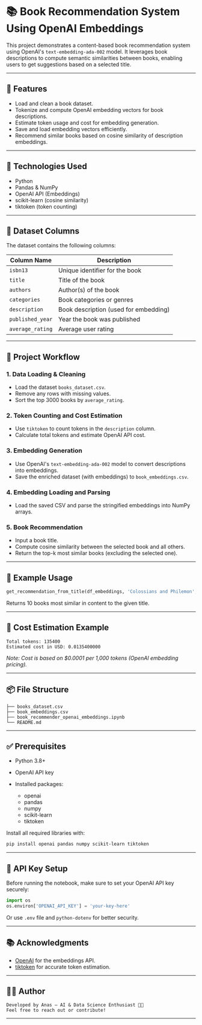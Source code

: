 # 📚 Book Recommendation System Using OpenAI Embeddings

This project demonstrates a content-based book recommendation system using OpenAI's `text-embedding-ada-002` model. It leverages book descriptions to compute semantic similarities between books, enabling users to get suggestions based on a selected title.

---

## 🚀 Features

- Load and clean a book dataset.
- Tokenize and compute OpenAI embedding vectors for book descriptions.
- Estimate token usage and cost for embedding generation.
- Save and load embedding vectors efficiently.
- Recommend similar books based on cosine similarity of description embeddings.

---

## 🧠 Technologies Used

- Python
- Pandas & NumPy
- OpenAI API (Embeddings)
- scikit-learn (cosine similarity)
- tiktoken (token counting)

---

## 📁 Dataset Columns

The dataset contains the following columns:

| Column Name        | Description                          |
|--------------------|--------------------------------------|
| `isbn13`           | Unique identifier for the book       |
| `title`            | Title of the book                    |
| `authors`          | Author(s) of the book                |
| `categories`       | Book categories or genres            |
| `description`      | Book description (used for embedding)|
| `published_year`   | Year the book was published          |
| `average_rating`   | Average user rating                  |

---

## 🧩 Project Workflow

### 1. **Data Loading & Cleaning**

- Load the dataset `books_dataset.csv`.
- Remove any rows with missing values.
- Sort the top 3000 books by `average_rating`.

### 2. **Token Counting and Cost Estimation**

- Use `tiktoken` to count tokens in the `description` column.
- Calculate total tokens and estimate OpenAI API cost.

### 3. **Embedding Generation**

- Use OpenAI's `text-embedding-ada-002` model to convert descriptions into embeddings.
- Save the enriched dataset (with embeddings) to `book_embeddings.csv`.

### 4. **Embedding Loading and Parsing**

- Load the saved CSV and parse the stringified embeddings into NumPy arrays.

### 5. **Book Recommendation**

- Input a book title.
- Compute cosine similarity between the selected book and all others.
- Return the top-k most similar books (excluding the selected one).

---

## 🧪 Example Usage

```python
get_recommendation_from_title(df_embeddings, 'Colossians and Philemon', 10)
```
Returns 10 books most similar in content to the given title.

---

## 💸 Cost Estimation Example

```text
Total tokens: 135400
Estimated cost in USD: 0.0135400000
```

*Note: Cost is based on \$0.0001 per 1,000 tokens (OpenAI embedding pricing).*

---

## 📦 File Structure

```
├── books_dataset.csv
├── book_embeddings.csv
├── book_recommender_openai_embeddings.ipynb
└── README.md
```

---

## ✅ Prerequisites

* Python 3.8+
* OpenAI API key
* Installed packages:

  * openai
  * pandas
  * numpy
  * scikit-learn
  * tiktoken

Install all required libraries with:

```bash
pip install openai pandas numpy scikit-learn tiktoken
```

---

## 🔐 API Key Setup

Before running the notebook, make sure to set your OpenAI API key securely:

```python
import os
os.environ['OPENAI_API_KEY'] = 'your-key-here'
```

Or use `.env` file and `python-dotenv` for better security.

---

## 📚 Acknowledgments

* [OpenAI](https://platform.openai.com/docs/guides/embeddings) for the embeddings API.
* [tiktoken](https://github.com/openai/tiktoken) for accurate token estimation.

---

## 🧑‍💻 Author
```
Developed by Anas – AI & Data Science Enthusiast 👨‍💻
Feel free to reach out or contribute!

```

---
